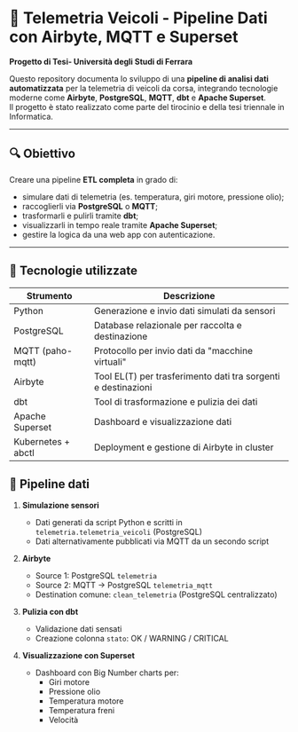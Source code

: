 # 🚗 Telemetria Veicoli - Pipeline Dati con Airbyte, MQTT e Superset

**Progetto di Tesi- Università degli Studi di Ferrara**

Questo repository documenta lo sviluppo di una **pipeline di analisi dati automatizzata** per la telemetria di veicoli da corsa, integrando tecnologie moderne come **Airbyte**, **PostgreSQL**, **MQTT**, **dbt** e **Apache Superset**.  
Il progetto è stato realizzato come parte del tirocinio e della tesi triennale in Informatica.

---

## 🔍 Obiettivo

Creare una pipeline **ETL completa** in grado di:
- simulare dati di telemetria (es. temperatura, giri motore, pressione olio);
- raccoglierli via **PostgreSQL** o **MQTT**;
- trasformarli e pulirli tramite **dbt**;
- visualizzarli in tempo reale tramite **Apache Superset**;
- gestire la logica da una web app con autenticazione.

---

## 🧰 Tecnologie utilizzate

| Strumento         | Descrizione                                                                 |
|-------------------|-----------------------------------------------------------------------------|
| Python            | Generazione e invio dati simulati da sensori                                |
| PostgreSQL        | Database relazionale per raccolta e destinazione                            |
| MQTT (paho-mqtt)  | Protocollo per invio dati da "macchine virtuali"                            |
| Airbyte           | Tool EL(T) per trasferimento dati tra sorgenti e destinazioni               |
| dbt               | Tool di trasformazione e pulizia dei dati                                   |
| Apache Superset   | Dashboard e visualizzazione dati                                            |
| Kubernetes + abctl| Deployment e gestione di Airbyte in cluster                                 |


## 🧩 Pipeline dati

1. **Simulazione sensori**  
   - Dati generati da script Python e scritti in `telemetria.telemetria_veicoli` (PostgreSQL)  
   - Dati alternativamente pubblicati via MQTT da un secondo script

2. **Airbyte**  
   - Source 1: PostgreSQL `telemetria`
   - Source 2: MQTT → PostgreSQL `telemetria_mqtt`
   - Destination comune: `clean_telemetria` (PostgreSQL centralizzato)

3. **Pulizia con dbt**  
   - Validazione dati sensati
   - Creazione colonna `stato`: OK / WARNING / CRITICAL

4. **Visualizzazione con Superset**  
   - Dashboard con Big Number charts per:
     - Giri motore
     - Pressione olio
     - Temperatura motore
     - Temperatura freni
     - Velocità




